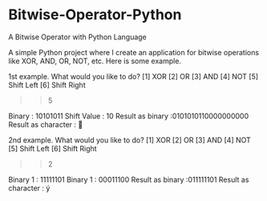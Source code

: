 # Bitwise-Operator-Python
A Bitwise Operator with Python Language

A simple Python project where I create an application for bitwise operations like XOR, AND, OR, NOT, etc. Here is some example.

1st example.
What would you like to do?
[1] XOR
[2] OR
[3] AND
[4] NOT
[5] Shift Left
[6] Shift Right
>> 5

Binary : 10101011
Shift Value : 10
Result as binary :0101010110000000000
Result as character : 𪰀

2nd example.
What would you like to do?
[1] XOR
[2] OR
[3] AND
[4] NOT
[5] Shift Left
[6] Shift Right
>> 2

Binary 1 : 11111101
Binary 1 : 00011100
Result as binary :011111101
Result as character : ý
